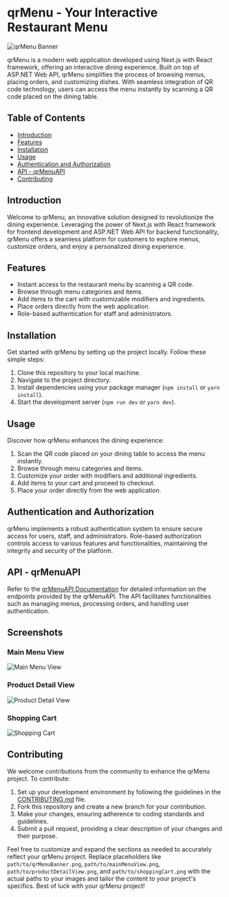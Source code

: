 # qrMenu - Your Interactive Restaurant Menu

![qrMenu Banner](mainMenuView.png)

qrMenu is a modern web application developed using Next.js with React framework, offering an interactive dining experience. Built on top of ASP.NET Web API, qrMenu simplifies the process of browsing menus, placing orders, and customizing dishes. With seamless integration of QR code technology, users can access the menu instantly by scanning a QR code placed on the dining table.

## Table of Contents

- [Introduction](#introduction)
- [Features](#features)
- [Installation](#installation)
- [Usage](#usage)
- [Authentication and Authorization](#authentication-and-authorization)
- [API - qrMenuAPI](#qrmenuapi)
- [Contributing](#contributing)

## Introduction

Welcome to qrMenu, an innovative solution designed to revolutionize the dining experience. Leveraging the power of Next.js with React framework for frontend development and ASP.NET Web API for backend functionality, qrMenu offers a seamless platform for customers to explore menus, customize orders, and enjoy a personalized dining experience.

## Features

- Instant access to the restaurant menu by scanning a QR code.
- Browse through menu categories and items.
- Add items to the cart with customizable modifiers and ingredients.
- Place orders directly from the web application.
- Role-based authentication for staff and administrators.

## Installation

Get started with qrMenu by setting up the project locally. Follow these simple steps:

1. Clone this repository to your local machine.
2. Navigate to the project directory.
3. Install dependencies using your package manager (`npm install` or `yarn install`).
4. Start the development server (`npm run dev` or `yarn dev`).

## Usage

Discover how qrMenu enhances the dining experience:

1. Scan the QR code placed on your dining table to access the menu instantly.
2. Browse through menu categories and items.
3. Customize your order with modifiers and additional ingredients.
4. Add items to your cart and proceed to checkout.
5. Place your order directly from the web application.

## Authentication and Authorization

qrMenu implements a robust authentication system to ensure secure access for users, staff, and administrators. Role-based authorization controls access to various features and functionalities, maintaining the integrity and security of the platform.

## API - qrMenuAPI

Refer to the [qrMenuAPI Documentation](https://github.com/yourusername/qrMenuAPI) for detailed information on the endpoints provided by the qrMenuAPI. The API facilitates functionalities such as managing menus, processing orders, and handling user authentication.

## Screenshots

### Main Menu View
![Main Menu View](mainMenuView.png)

### Product Detail View
![Product Detail View](productDetailView.png)

### Shopping Cart
![Shopping Cart](shoppingCart.png)

## Contributing

We welcome contributions from the community to enhance the qrMenu project. To contribute:

1. Set up your development environment by following the guidelines in the [CONTRIBUTING.md](CONTRIBUTING.md) file.
2. Fork this repository and create a new branch for your contribution.
3. Make your changes, ensuring adherence to coding standards and guidelines.
4. Submit a pull request, providing a clear description of your changes and their purpose.

Feel free to customize and expand the sections as needed to accurately reflect your qrMenu project. Replace placeholders like `path/to/qrMenuBanner.png`, `path/to/mainMenuView.png`, `path/to/productDetailView.png`, and `path/to/shoppingCart.png` with the actual paths to your images and tailor the content to your project's specifics. Best of luck with your qrMenu project!
